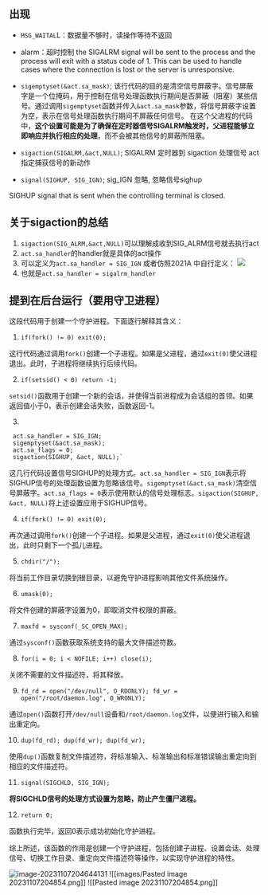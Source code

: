 ## 出现



+ `MSG_WAITAL`L：数据量不够时，读操作等待不返回

+ alarm：超时控制 the SIGALRM signal will be sent to the process and the process will exit with a status code of 1. This can be used to handle cases where the connection is lost or the server is unresponsive.

+  `sigemptyset(&act.sa_mask)`; 该行代码的目的是清空信号屏蔽字。信号屏蔽字是一个位掩码，用于控制在信号处理函数执行期间是否屏蔽（阻塞）某些信号。通过调用`sigemptyset`函数并传入`&act.sa_mask`参数，将信号屏蔽字设置为空，表示在信号处理函数执行期间不屏蔽任何信号。
在这个父进程的代码中，**这个设置可能是为了确保在定时器信号SIGALRM触发时，父进程能够立即响应并执行相应的处理**，而不会被其他信号的屏蔽所阻塞。
+  `sigaction(SIGALRM,&act,NULL)`;  SIGALRM 定时器到  sigaction 处理信号  act  指定捕获信号的新动作
+  `signal(SIGHUP, SIG_IGN)`; sig_IGN 忽略, 忽略信号sighup

SIGHUP signal that is sent when the controlling terminal is closed.

## 关于sigaction的总结
 1. `sigaction(SIG_ALRM,&act,NULL)`可以理解成收到SIG_ALRM信号就去执行act
 2. `act.sa_handler`的handler就是具体的act操作
 3. 可以定义为`act.sa_handler = SIG_IGN` 或者仿照2021A 中自行定义：
 ![](%E7%BD%91%E7%BB%9C%E7%BC%96%E7%A8%8B%E2%80%94%E6%80%BB%E7%BB%93_md_files/image_20230610113219.png?v=1&type=image&token=V1:riMydSeGyVGhq43BNxD6MmA3Sg0Sr4LogVWCSgEkRIk)
 4. 也就是`act.sa_handler = sigalrm_handler`
## 提到在后台运行（要用守卫进程）
这段代码用于创建一个守护进程。下面逐行解释其含义：

1.  `if(fork() != 0) exit(0);`

这行代码通过调用`fork()`创建一个子进程。如果是父进程，通过`exit(0)`使父进程退出。此时，子进程将继续执行后续代码。

2.  `if(setsid() < 0) return -1;`

`setsid()`函数用于创建一个新的会话，并使得当前进程成为会话组的首领。如果返回值小于0，表示创建会话失败，函数返回-1。

3. 

     act.sa_handler = SIG_IGN; 
     sigemptyset(&act.sa_mask); 
     act.sa_flags = 0; 
     sigaction(SIGHUP, &act, NULL);`

这几行代码设置信号SIGHUP的处理方式。`act.sa_handler = SIG_IGN`表示将SIGHUP信号的处理函数设置为忽略该信号。`sigemptyset(&act.sa_mask)`清空信号屏蔽字。`act.sa_flags = 0`表示使用默认的信号处理标志。`sigaction(SIGHUP, &act, NULL)`将上述设置应用于SIGHUP信号。

4.  `if(fork() != 0) exit(0);`

再次通过调用`fork()`创建一个子进程。如果是父进程，通过`exit(0)`使父进程退出，此时只剩下一个孤儿进程。

5.  `chdir("/");`

将当前工作目录切换到根目录，以避免守护进程影响其他文件系统操作。

6.  `umask(0);`

将文件创建的屏蔽字设置为0，即取消文件权限的屏蔽。

7.  `maxfd = sysconf(_SC_OPEN_MAX);`

通过`sysconf()`函数获取系统支持的最大文件描述符数。

8.  `for(i = 0; i < NOFILE; i++) close(i);`

关闭不需要的文件描述符，将其释放。

9.  `fd_rd = open("/dev/null", O_RDONLY); fd_wr = open("/root/daemon.log", O_WRONLY);`

通过`open()`函数打开`/dev/null`设备和`/root/daemon.log`文件，以便进行输入和输出重定向。

10.  `dup(fd_rd); dup(fd_wr); dup(fd_wr);`

使用`dup()`函数复制文件描述符，将标准输入、标准输出和标准错误输出重定向到相应的文件描述符。

11.  `signal(SIGCHLD, SIG_IGN);`

**将SIGCHLD信号的处理方式设置为忽略，防止产生僵尸进程。**

12.  `return 0;`

函数执行完毕，返回0表示成功初始化守护进程。

综上所述，该函数的作用是创建一个守护进程，包括创建子进程、设置会话、处理信号、切换工作目录、重定向文件描述符等操作，以实现守护进程的特性。

![image-20231107204644131](http://typora129.oss-cn-beijing.aliyuncs.com/img/image-20231107204644131.png)
![[images/Pasted image 20231107204854.png]]
![[Pasted image 20231107204854.png]]